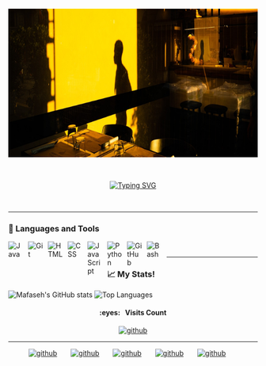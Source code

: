 
<p> 
  <img src="https://github.com/Mafaseh/Mafaseh/blob/main/nicola-fioravanti-j_CmqfxhpeA-unsplash.jpg" width="900" , height = "300"/>
  </p>

<br />

<p align="center"> 
  <a href="https://git.io/typing-svg">
    <img src="https://readme-typing-svg.demolab.com?font=Fira+Code&duration=4000&pause=1000&color=ec9b24&center=true&vCenter=true&width=435&lines=I+am+Kinan+AboRich!+%F0%9F%98%8A%F0%9F%91%8B;Digital+Craftsman+%E2%9A%92%EF%B8%8F;Always+Learning%2C+Always+Coding+%F0%9F%96%A5%EF%B8%8F;Passionate+About+Game+Design+%F0%9F%95%B9%EF%B8%8F;Let's+Build+Something+Great+%F0%9F%9B%A0%EF%B8%8F;Dreaming+Up+Digital+Adventures+%F0%9F%91%BE%F0%9F%8C%8C;Collaboration+is+Key+%F0%9F%97%9D%EF%B8%8F" alt="Typing SVG" /></a> </p>
    <br />
  <hr>
    
    
    
### 🧰 Languages and Tools

<img align="left" alt="Java" width="30px" style="padding-right:10px;" src="https://cdn.jsdelivr.net/gh/devicons/devicon/icons/java/java-original.svg"/>
<img align="left" alt="Git" width="30px" style="padding-right:10px;" src="https://cdn.jsdelivr.net/gh/devicons/devicon/icons/git/git-original.svg" />
<img align="left" alt="HTML" width="30px" style="padding-right:10px;" src="https://cdn.jsdelivr.net/gh/devicons/devicon/icons/html5/html5-plain.svg" />
<img align="left" alt="CSS" width="30px" style="padding-right:10px;" src="https://cdn.jsdelivr.net/gh/devicons/devicon/icons/css3/css3-plain.svg" />
<img align="left" alt="JavaScript" width="30px" style="padding-right:10px;" src="https://cdn.jsdelivr.net/gh/devicons/devicon/icons/javascript/javascript-plain.svg" />
<img align="left" alt="Python" width="30px" style="padding-right:10px;" src="https://cdn.jsdelivr.net/gh/devicons/devicon/icons/python/python-plain.svg" />
<img align="left" alt="GitHub" width="30px" style="padding-right:10px;" src="https://cdn.jsdelivr.net/gh/devicons/devicon/icons/github/github-original.svg" />
<img align="left" alt="Bash" width="30px" style="padding-right:10px;" src="https://cdn.jsdelivr.net/gh/devicons/devicon/icons/bash/bash-original.svg" />
<br />
<hr>

### 📈 My Stats!
![Mafaseh's GitHub stats](https://github-readme-stats.vercel.app/api?username=mafaseh&show_icons=true&theme=great-gatsby)
![Top Languages](https://github-readme-stats.vercel.app/api/top-langs/?username=mafaseh&show_icons=true&hide=Jupyter%20Notebook&theme=great-gatsby&layout=compact)

<h4 align="center">:eyes:&nbsp;&nbsp;&nbsp;Visits Count</h4>
<p align = "center"> <a href="https://profile-counter.glitch.me/mafaseh/count.svg"/><img src='https://profile-counter.glitch.me/mafaseh/count.svg' alt='github' height='40' /></a>
<br />
<hr> 
  

<p align="center" color=#93021a">
<a href="https://www.instagram.com/mafaseh_/"><img src='https://cdn.jsdelivr.net/npm/simple-icons@3.0.1/icons/instagram.svg' alt='github' height='40'/></a>
  &#8287;&#8287;&#8287;&#8287;&#8287;
<a href="https://www.linkedin.com/in/kinan-aborich-325b19212//"><img src='https://cdn.jsdelivr.net/npm/simple-icons@3.0.1/icons/linkedin.svg' alt='github' height='40'/></a>
  &#8287;&#8287;&#8287;&#8287;&#8287;
<a href="https://twitter.com/mafaseh"><img src='https://cdn.jsdelivr.net/npm/simple-icons@3.0.1/icons/twitter.svg' alt='github' height='40'/></a>
  &#8287;&#8287;&#8287;&#8287;&#8287;
<a href="https://github.com/mafaseh"><img src='https://cdn.jsdelivr.net/npm/simple-icons@3.0.1/icons/github.svg' alt='github' height='40'/></a>
  &#8287;&#8287;&#8287;&#8287;&#8287;
<a href="https://www.reddit.com/user/mafaseh"><img src='https://cdn.jsdelivr.net/npm/simple-icons@3.0.1/icons/reddit.svg' alt='github' height='40'/></a>
  &#8287;&#8287;&#8287;&#8287;&#8287;
</p>
